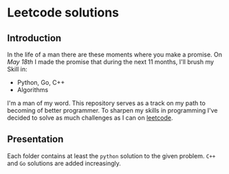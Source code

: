 # Leetcode solutions

## Introduction

In the life of a man there are these moments where you make a promise. On _May 18th_ I made the promise that during the next 11 months, I'll brush my Skill in:

-   Python, Go, C++
-   Algorithms

I'm a man of my word. This repository serves as a track on my path to becoming of better programmer. To sharpen my skills in programming I've decided to solve as much challenges as I can on [leetcode](https://leetcode.com/problemset/all/).

## Presentation
Each folder contains at least the `python` solution to the given problem. `C++` and `Go` solutions are added increasingly.
